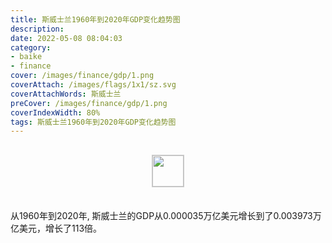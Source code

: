 ```yaml
---
title: 斯威士兰1960年到2020年GDP变化趋势图
description: 
date: 2022-05-08 08:04:03
category:
- baike
- finance
cover: /images/finance/gdp/1.png
coverAttach: /images/flags/1x1/sz.svg
coverAttachWords: 斯威士兰
preCover: /images/finance/gdp/1.png
coverIndexWidth: 80%
tags: 斯威士兰1960年到2020年GDP变化趋势图
---
```




<script src="/assets/js/charts/chart.js"></script>

<div style="text-align: center; margin: 30px 0; ">
    <img src="/images/flags/1x1/sz.svg" style="width: 50px; border: 1px solid #cccccc; ">
</div>

<div style="width: 98%; margin: 0 0 35px 0; ">
    <canvas id="myChart"></canvas>
</div>

<div>
<p class="paragraph">从1960年到2020年, 斯威士兰的GDP从0.000035万亿美元增长到了0.003973万亿美元，增长了113倍。</p>
</div>

<script>

    const dataGdp = {
        labels: [1960, 1961, 1962, 1963, 1964, 1965, 1966, 1967, 1968, 1969, 1970, 1971, 1972, 1973, 1974, 1975, 1976, 1977, 1978, 1979, 1980, 1981, 1982, 1983, 1984, 1985, 1986, 1987, 1988, 1989, 1990, 1991, 1992, 1993, 1994, 1995, 1996, 1997, 1998, 1999, 2000, 2001, 2002, 2003, 2004, 2005, 2006, 2007, 2008, 2009, 2010, 2011, 2012, 2013, 2014, 2015, 2016, 2017, 2018, 2019, 2020],
        datasets: [{
            label: '(万亿美元)  •  即刻编程  •  cn.hongkezhang.com',
            backgroundColor: 'rgb(0 0 128)',
            borderColor: 'rgb(0 0 128)',
            data: [0.000035, 0.000043, 0.000046, 0.000054, 0.000065, 0.000070, 0.000077, 0.000075, 0.000080, 0.000105, 0.000112, 0.000136, 0.000147, 0.000222, 0.000264, 0.000288, 0.000273, 0.000304, 0.000341, 0.000412, 0.000542, 0.000571, 0.000538, 0.000555, 0.000494, 0.000360, 0.000449, 0.000584, 0.000692, 0.000697, 0.001115, 0.001156, 0.001285, 0.001357, 0.001419, 0.001699, 0.001603, 0.001717, 0.001577, 0.001548, 0.001738, 0.001542, 0.001432, 0.002198, 0.002770, 0.003178, 0.003291, 0.003469, 0.003294, 0.003580, 0.004439, 0.004820, 0.004887, 0.004598, 0.004423, 0.004063, 0.003816, 0.004403, 0.004665, 0.004496, 0.003973],
            barPercentage: 0.3
        }]
    };

    const config = {
        type: 'line',
        data: dataGdp,
        options: {
            series: [
                {
                    barWidth: '20%'
                }
            ]
        }
    };

    const myChart = new Chart(
        document.getElementById('myChart'),
        config
    );
</script>
